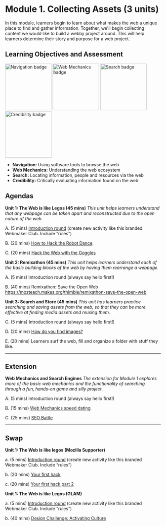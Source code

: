 Module 1. Collecting Assets (3 units)
=====================================

In this module, learners begin to learn about what makes the web a unique place to find and gather information. Together, we'll begin collecting content we would like to build a webby project around. This will help learners determine their story and purpose for a web project.

Learning Objectives and Assessment
-------

<img src="https://badgekit-mozilla.mofoprod.net/images/badge/344" alt="Navigation badge" width="150px">
<img src="https://badgekit-mozilla.mofoprod.net/images/badge/389" alt="Web Mechanics badge" width="150px">
<img src="https://badgekit-mozilla.mofoprod.net/images/badge/942" alt="Search badge" width="150px">
<img src="https://badgekit-mozilla.mofoprod.net/images/badge/943" alt="Credibility badge" width="150px">


* **Navigation:** Using software tools to browse the web
* **Web Mechanics:** Understanding the web ecosystem
* **Search:** Locating information, people and resources via the web
* **Credibility:** Critically evaluating information found on the web


Agendas
------

**Unit 1: The Web is like Legos (45 mins)** *This unit helps learners understand that any webpage can be taken apart and reconstructed due to the open nature of the web.*

A. (5 mins) [Introduction round](https://laura.makes.org/thimble/introductions-and-setup) (create new activity like this branded Webmaker Club. Include “rules”)
 
B. (20 mins) [How to Hack the Robot Dance](https://mozteach.makes.org/thimble/how-to-hack-the-robot-dance)

C. (20 mins) [Hack the Web with the Goggles](https://mozteach.makes.org/thimble/hack-the-web-with-the-goggles)


**Unit 2: Remixathon (45 mins)** *This unit helps learners understand each of the basic building blocks of the web by having them rearrange a webpage.*

A. (5 mins) Introduction round (always say hello first!)

B. (40 mins) Remixathon: Save the Open Web https://mozteach.makes.org/thimble/remixathon-save-the-open-web

**Unit 3: Search and Store (45 mins)** *This unit has learners practice searching and saving assets from the web, so that they can be more effective at finding media assets and reusing them.*

C. (5 mins) Introduction round (always say hello first!)

D. (20 mins) [How do you find images?](https://cogdog.makes.org/thimble/LTE4OTY5Mzk1MjA=/image-finding-discussion-activity)

E. (20 mins) Learners surf the web, fill and organize a folder with stuff they like.

-----

Extension 
---------

**Web Mechanics and Search Engines** *The extension for Module 1 explores more of the basic web mechanics and the functionality of searching through a fun, hands-on game and silly project.*

A. (5 mins) Introduction round (always say hello first!)

B. (15 mins) [Web Mechanics speed dating](https://juliahivenyc.makes.org/thimble/MTgwOTQ0ODk2/web-mechanics-speed-dating)

C. (25 mins) [SEO Battle](https://katermouse.makes.org/thimble/MjUyOTAzNjgw/seo-battle)

-----

Swap
-----

**Unit 1: The Web is like legos (Mozilla Supporter)**

a. (5 mins) [Introduction round](https://laura.makes.org/thimble/introductions-and-setup ) (create new activity like this branded Webmaker Club. Include “rules”)

b. (20 mins) [Your first hack](https://tbx.makes.org/thimble/your-first-hack)

c. (20 mins) [Your first hack part 2](https://tbx.makes.org/thimble/maker-party-your-first-hack-pt-2)

**Unit 1: The Web is like Legos (GLAM)**

a. (5 mins) [Introduction round](https://laura.makes.org/thimble/introductions-and-setup ) (create new activity like this branded Webmaker Club. Include “rules”)

b. (40 mins) [Design Challenge: Activating Culture](https://keyboardkat.makes.org/thimble/design-challenge-activate-culture)